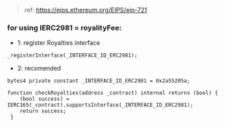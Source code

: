 > ref: https://eips.ethereum.org/EIPS/eip-721

### for using IERC2981 = royalityFee:

- 1: register Royalties interface

`_registerInterface(_INTERFACE_ID_ERC2981);`

- 2: recomended
```
bytes4 private constant _INTERFACE_ID_ERC2981 = 0x2a55205a;

function checkRoyalties(address _contract) internal returns (bool) {
    (bool success) = IERC165(_contract).supportsInterface(_INTERFACE_ID_ERC2981);
    return success;
 }
```
